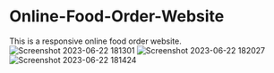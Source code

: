 # Online-Food-Order-Website
This is a responsive online food order website.
![Screenshot 2023-06-22 181301](https://github.com/Yash9891/Online-Food-Order-Website/assets/122812129/8efc46f7-a57a-4fa5-b59c-7c62f3c4de9b)
![Screenshot 2023-06-22 182027](https://github.com/Yash9891/Online-Food-Order-Website/assets/122812129/bd747a38-236c-44ac-9fe1-c0b4fc8c295e)
![Screenshot 2023-06-22 181424](https://github.com/Yash9891/Online-Food-Order-Website/assets/122812129/94419b60-b0cf-4d92-bc25-e219911cc49f)
